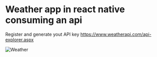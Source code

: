 # Weather app in react native consuming an api

Register and generate yout API key
https://www.weatherapi.com/api-explorer.aspx

![Weather](https://github.com/CristopherDered/react-native-weather/assets/92552306/785f4aae-2d39-43dc-9d52-fc276379ec26)
